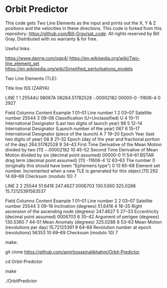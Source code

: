 # Orbit Predictor
This code gets Two Line Elements as the input and prints out the X, Y &amp; Z positions and the velocities in these directions. This code is forked from this repository: https://github.com/Bill-Gray/sat_code. All rights reserved by Bill Gray. Distributed with no warranty & for free.

Useful links:

https://www.danrw.com/sgp4/
https://en.wikipedia.org/wiki/Two-line_element_set
https://en.wikipedia.org/wiki/Simplified_perturbations_models

Two Line Elements (TLE):

Title line
ISS (ZARYA)

LINE 1
1 25544U 98067A   08264.51782528 -.00002182  00000-0 -11606-4 0  2927

Field	Columns	Content	Example
1	01–01	Line number	1
2	03–07	Satellite number	25544
3	08–08	Classification (U=Unclassified)	U
4	10–11	International Designator (Last two digits of launch year)	98
5	12–14	International Designator (Launch number of the year)	067
6	15–17	International Designator (piece of the launch)	A
7	19–20	Epoch Year (last two digits of year)	08
8	21–32	Epoch (day of the year and fractional portion of the day)	264.51782528
9	34–43	First Time Derivative of the Mean Motion divided by two [11]	−.00002182
10	45–52	Second Time Derivative of Mean Motion divided by six (decimal point assumed)	00000-0
11	54–61	BSTAR drag term (decimal point assumed) [11]	-11606-4
12	63–63	The number 0 (originally this should have been "Ephemeris type")	0
13	65–68	Element set number. Incremented when a new TLE is generated for this object.[11]	292
14	69–69	Checksum (modulo 10)	7

LINE 2
2 25544  51.6416 247.4627 0006703 130.5360 325.0288 15.72125391563537

Field	Columns	Content	Example
1	01–01	Line number	2
2	03–07	Satellite number	25544
3	09–16	Inclination (degrees)	51.6416
4	18–25	Right ascension of the ascending node (degrees)	247.4627
5	27–33	Eccentricity (decimal point assumed)	0006703
6	35–42	Argument of perigee (degrees)	130.5360
7	44–51	Mean Anomaly (degrees)	325.0288
8	53–63	Mean Motion (revolutions per day)	15.72125391
9	64–68	Revolution number at epoch (revolutions)	56353
10	69–69	Checksum (modulo 10)	7

make:

git clone https://github.com/amirhosseinalikhahm/Orbit-Predictor

cd Orbit-Predictor

make

./OrbitPredictor
